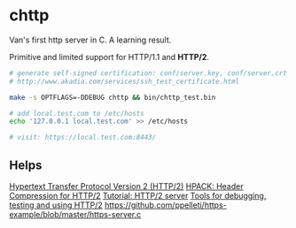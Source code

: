 # chttp

Van's first http server in C. A learning result.

Primitive and limited support for HTTP/1.1 and __HTTP/2__.

```sh
# generate self-signed certification: conf/server.key, conf/server.crt
# http://www.akadia.com/services/ssh_test_certificate.html

make -s OPTFLAGS=-DDEBUG chttp && bin/chttp_test.bin

# add local.test.com to /etc/hosts
echo '127.0.0.1 local.test.com' >> /etc/hosts

# visit: https://local.test.com:8443/
```

## Helps

[Hypertext Transfer Protocol Version 2 (HTTP/2)](http://httpwg.org/specs/rfc7540.html)
[HPACK: Header Compression for HTTP/2](http://httpwg.org/specs/rfc7541.html)
[Tutorial: HTTP/2 server](https://nghttp2.org/documentation/tutorial-server.html)
[Tools for debugging, testing and using HTTP/2](https://blog.cloudflare.com/tools-for-debugging-testing-and-using-http-2/)
https://github.com/ppelleti/https-example/blob/master/https-server.c

